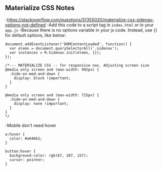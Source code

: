 ## Materialize CSS Notes

-https://stackoverflow.com/questions/51355020/materialize-css-sidenav-options-not-defined
-Add this code to a script tag in `index.html` or in your `app.js`
-Because there is no options variable in your js code. Instead, use {} for default options, like below:

```
document.addEventListener('DOMContentLoaded', function() {
  var elems = document.querySelectorAll('.sidenav');
  var instances = M.Sidenav.init(elems, {});
});
```

```
/*--- MATERIALIZE CSS -- for responsive nav. Adjusting screen size
@media only screen and (max-width: 992px) {
  .hide-on-med-and-down {
    display: block !important;
  }
}

@media only screen and (max-width: 715px) {
  .hide-on-med-and-down {
    display: none !important;
  }
}
*/
```

-Mobile don't need hover

```
a:hover {
  color: #a04661;
}

button:hover {
  background-color: rgb(87, 207, 157);
  cursor: pointer;
}

```
